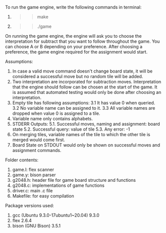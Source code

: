 To run the game engine, write the following commands in terminal:
1. >> make
2. >>./game

On running the game engine, the engine will ask you to choose the interpretation for subtract that you want to follow throughout the game.
You can choose A or B depending on your preference.
After choosing a preference, the game engine required for the assignment would start.

Assumptions:
1. In case a valid move command doesn't change board state, it will be considered a successful move but no random tile will be added.
2. Two interpretation are incorporated for subtraction moves. Interpretation that the engine should follow can be chosen at the start of the game. It is assumed that automated testing would only be done after choosing an interpretation.
3. Empty tile has following assumptions:
	3.1 It has value 0 when queried.
	3.2 No variable name can be assigned to it.
	3.3 All variable names are dropped when value 0 is assigned to a tile.
4. Variable name only contains alphabets.
5. STDERR Outputs:
	5.1. Successful moves, naming and assignment: board state
	5.2. Successful query: value of tile
	5.3. Any error: -1
6. On merging tiles, variable names of the tile to which the other tile is merged would come first.
7. Board State on STDOUT would only be shown on successful moves and assignment commands.

Folder contents:
1. game.l: flex scanner
2. game.y: bison parser
3. g2048.h: header file for game board structure and functions
4. g2048.c: implementations of game functions
5. driver.c: main .c file
6. Makefile: for easy compilation

Package versions used:
1. gcc (Ubuntu 9.3.0-17ubuntu1~20.04) 9.3.0
2. flex 2.6.4
3. bison (GNU Bison) 3.5.1
